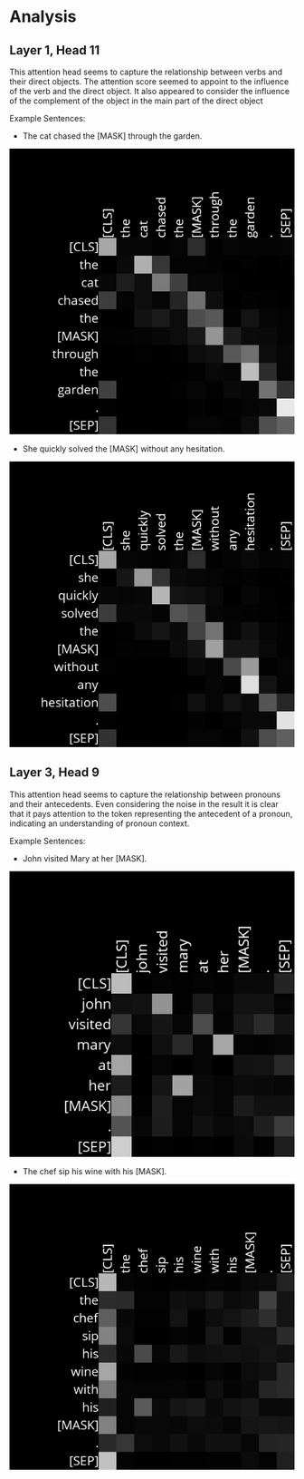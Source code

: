 # Analysis

## Layer 1, Head 11

This attention head seems to capture the relationship between verbs and their direct objects. The attention score seemed to appoint to the influence of the verb and the direct object. It also appeared to consider the influence of the complement of the object in the main part of the direct object

Example Sentences:
- The cat chased the [MASK] through the garden.

![Image from the layer 1, Head 11 for the sentence](bckp_analysis/Attention_Layer1_Head11_1.png "Image from the layer 1, Head 11 for the sentence")

- She quickly solved the [MASK] without any hesitation.

![Image from the layer 1, Head 11 for the sentence](bckp_analysis/Attention_Layer1_Head11_2.png "Image from the layer 1, Head 11 for the sentence")


## Layer 3, Head 9

This attention head seems to capture the relationship between pronouns and their antecedents. Even considering the noise in the result it is clear that it pays attention to the token representing the antecedent of a pronoun, indicating an understanding of pronoun context.

Example Sentences:
- John visited Mary at her [MASK].

![Image from the layer 3, Head 9 for the sentence](bckp_analysis/Attention_Layer3_Head9_1.png "Image from the layer 3, Head 9 for the sentence")

- The chef sip his wine with his [MASK].

![Image from the layer 3, Head 9 for the sentence](bckp_analysis/Attention_Layer3_Head9_2.png "Image from the layer 3, Head 9 for the sentence")

